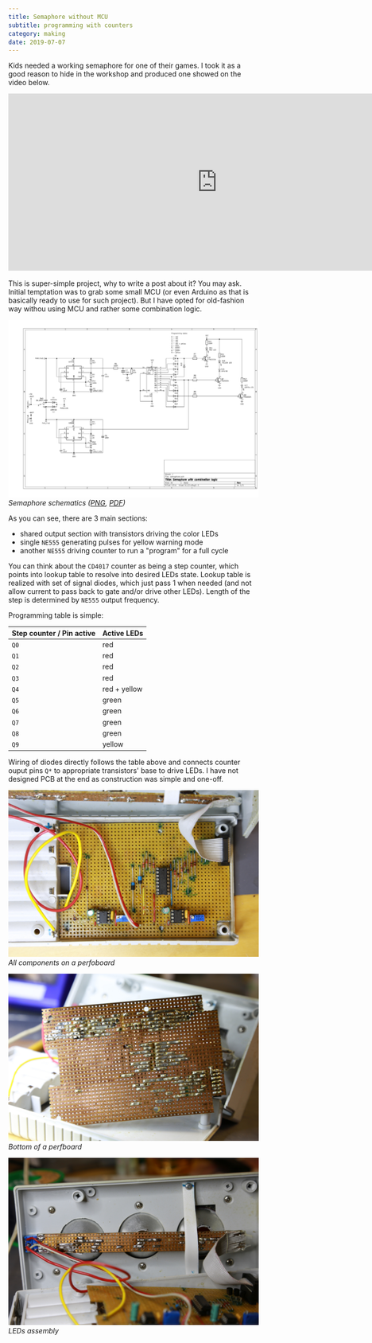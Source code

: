 ```yaml
---
title: Semaphore without MCU
subtitle: programming with counters
category: making
date: 2019-07-07
---
```


Kids needed a working semaphore for one of their games. I took it as a good reason to hide in the workshop and produced one showed on the video below.

<iframe width="840px" height="356px" src="https://www.youtube.com/embed/5nYlYqhAlMA" frameborder="0" allow="accelerometer; autoplay; encrypted-media; gyroscope; picture-in-picture" allowfullscreen></iframe>

This is super-simple project, why to write a post about it? You may ask. Initial temptation was to grab some small MCU (or even Arduino as that is basically ready to use for such project). But I have opted for old-fashion way withou using MCU and rather some combination logic.

![Schematics of semaphore](semaphore/schematics.png) *Semaphore schematics ([PNG](semaphore/schematics.png), [PDF](semaphore/schematics.pdf))*

As you can see, there are 3 main sections:

* shared output section with transistors driving the color LEDs
* single `NE555` generating pulses for yellow warning mode
* another `NE555` driving counter to run a "program" for a full cycle

You can think about the `CD4017` counter as being a step counter, which points into lookup table to resolve into desired LEDs state. Lookup table is realized with set of signal diodes, which just pass 1 when needed (and not allow current to pass back to gate and/or drive other LEDs). Length of the step is determined by `NE555` output frequency.

Programming table is simple:

| Step counter / Pin active | Active LEDs |
| ------------------------- | ----------- |
| `Q0` | red |
| `Q1` | red |
| `Q2` | red |
| `Q3` | red |
| `Q4` | red + yellow |
| `Q5` | green  |
| `Q6` | green  |
| `Q7` | green  |
| `Q8` | green  |
| `Q9` | yellow |

Wiring of diodes directly follows the table above and connects counter ouput pins `Q*` to appropriate transistors' base to drive LEDs. I have not designed PCB at the end as construction was simple and one-off.

![All components on a perfoboard](semaphore/O56A7462.JPG) *All components on a perfoboard*

![Bottom of a perfboard](semaphore/O56A7466.JPG) *Bottom of a perfboard*

![LEDs assembly](semaphore/O56A7469.JPG) *LEDs assembly*
